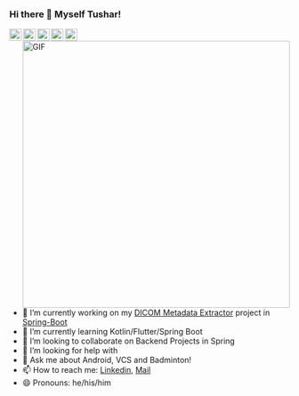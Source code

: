### Hi there 👋 Myself Tushar!

<a href="https://twitter.com/TusharRohilla15">
  <img align="left" alt="Tushar Rohilla | Twitter" width="22px" src="https://cdn.jsdelivr.net/npm/simple-icons@v3/icons/twitter.svg" />
</a>
<a href="https://github.com/CapTen101">
  <img align="left" alt="Tushar's Github" width="22px" src="https://cdn.jsdelivr.net/npm/simple-icons@v3/icons/github.svg" />
</a>
<a href="https://www.linkedin.com/in/tushar-rohilla-007/">
  <img align="left" alt="Tushar's LinkdeIN" width="22px" src="https://cdn.jsdelivr.net/npm/simple-icons@v3/icons/linkedin.svg" />
</a>
<a href="https://www.instagram.com/turosh._/">
  <img align="left" alt="Tushar's Instagram" width="22px" src="https://cdn.jsdelivr.net/npm/simple-icons@v3/icons/instagram.svg" />
</a>
<a href="https://medium.com/@trohila10">
  <img align="left" alt="Tushar's Medium" width="22px" src="https://cdn.jsdelivr.net/npm/simple-icons@v3/icons/medium.svg" />
</a>

<!---
[![HitCount](http://hits.dwyl.com/CapTen101/CapTen101.svg)](http://hits.dwyl.com/CapTen101/CapTen101)
-->

<br />


 <img align="right" alt="GIF" src="https://media.giphy.com/media/836HiJc7pgzy8iNXCn/giphy.gif" width="480px"/>

- 🔭 I’m currently working on my [DICOM Metadata Extractor](https://github.com/CapTen101/DICOM-Metadata-Extract) project in [Spring-Boot](https://spring.io)
- 🌱 I’m currently learning Kotlin/Flutter/Spring Boot
- 👯 I’m looking to collaborate on Backend Projects in Spring
- 🤔 I’m looking for help with 
- 💬 Ask me about Android, VCS and Badminton!
- 📫 How to reach me: [Linkedin](https://www.linkedin.com/in/tushar-rohilla-007/), [Mail](mailto:trohilla@ch.iitr.ac.in)
- 😄 Pronouns: he/his/him

<br />
<br />
<br />

<!-- ![Tushar's GitHub Stats](https://github-readme-stats.vercel.app/api?username=CapTen101&show_icons=true&title_color=fff&icon_color=79ff97&text_color=9f9f9f&bg_color=151515)
-->
